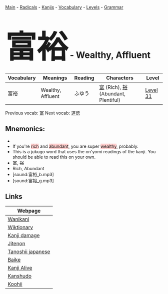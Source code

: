 <style> bigfont {font-size: 100px}</style>
[Main](../README.md) -
[Radicals](../radicals.md) -
[Kanjis](../kanjis.md) -
[Vocabulary](../vocabulary.md) -
[Levels](../levels.md) -
[Grammar](../grammar.md)
# <bigfont> 富裕</bigfont> - Wealthy, Affluent 

| Vocabulary | Meanings | Reading | Characters | Level |
| --- | --- | --- | --- | --- |
| 富裕 | Wealthy, Affluent | ふゆう |  [富](../kanjis/富.md) (Rich), [裕](../kanjis/裕.md) (Abundant, Plentiful) | [Level 31](../levels/wk_level31.md) |

Previous vocab: [富](富.md) Next vocab: [道徳](道徳.md) 

## Mnemonics:

* 
* If you're <span style="background-color:#ffcccb"> rich</span> and <span style="background-color:#ffcccb"> abundant</span>, you are super <span style="background-color:#ffcccb"> wealthy</span>, probably.
* This is a jukugo word that uses the on'yomi readings of the kanji. You should be able to read this on your own.
* 富, 裕
* Rich, Abundant
* [sound:富裕_b.mp3]
* [sound:富裕_g.mp3]


## Links 

| Webpage |
| --- |
| [Wanikani          ](https://www.wanikani.com/kanji/富裕) |
| [Wiktionary        ](https://en.wiktionary.org/wiki/富裕) |
| [Kanji damage      ](http://www.kanjidamage.com/kanji/search?utf8=✓&q=富裕) |
| [Jitenon           ](https://jitenon.com/kanji/富裕) |
| [Tanoshii japanese ](https://www.tanoshiijapanese.com/dictionary/kanji.cfm?k=富裕) |
| [Baike             ](https://baike.baidu.com/item/富裕) |
| [Kanji Alive       ](https://app.kanjialive.com/富裕) |
| [Kanshudo          ](https://www.kanshudo.com/searchmn?q=富裕) |
| [Koohii            ](https://kanji.koohii.com/study/kanji/富裕) |
